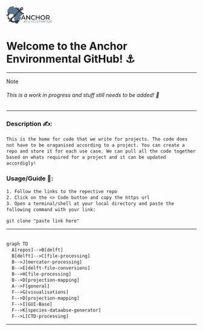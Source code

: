 <head>
  <a href="https://anchorenvironmental.co.za/">
    <img width="25%" src="./Anchorlogo.svg" alt="Anchor Logo">
  </a>
</head>

<body>
  <p>
  <h1>
    <b>
    Welcome to the Anchor Environmental GitHub! ⚓
    </b>
  </h1>
</p> 
</body>

---
  
> [!NOTE]
> <h6><em>This is a work in progress and stuff still needs to be added! 🚧</em></h6>
---
### Description ✍️:
    This is the home for code that we write for projects. The code does
    not have to be oraganised according to a project. You can create a
    repo and store it for each use case. We can pull all the code together
    based on whats required for a project and it can be updated accordigly!

### Usage/Guide 🦮:
    1. Follow the links to the repective repo
    2. Click on the <> Code button and copy the https url
    3. Open a terminal/shell at your local directory and paste the following command with your link:

```Shell
git clone "paste link here"
```
---

```mermaid

graph TD
  A[repos]-->B[delft]
  B[delft]-->C[file-processing]
  B-->J[mercator-processing]
  B-->E[delft-file-conversions]
  B-->H[file-processing]
  B-->D[projection-mapping]
  A-->F[general]
  F-->G[visualisations]
  F-->D[projection-mapping]
  F-->I[GUI-Base]
  F-->K[species-dataabse-generator]
  F-->L[CTD-processing]
```
  ---


